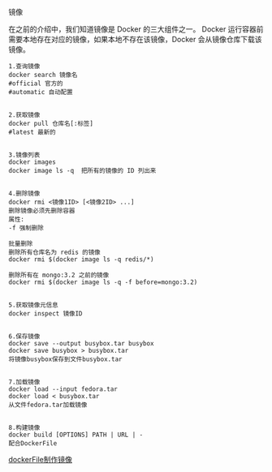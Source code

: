 镜像


在之前的介绍中，我们知道镜像是 Docker 的三大组件之一。
Docker 运行容器前需要本地存在对应的镜像，如果本地不存在该镜像，Docker 会从镜像仓库下载该镜像。


```shell script
1.查询镜像
docker search 镜像名 
#official 官方的	
#automatic 自动配置


2.获取镜像
docker pull 仓库名[:标签]
#latest 最新的


3.镜像列表
docker images
docker image ls -q  把所有的镜像的 ID 列出来


4.删除镜像
docker rmi <镜像1ID> [<镜像2ID> ...]
删除镜像必须先删除容器
属性:
-f 强制删除

批量删除
删除所有仓库名为 redis 的镜像
docker rmi $(docker image ls -q redis/*)

删除所有在 mongo:3.2 之前的镜像
docker rmi $(docker image ls -q -f before=mongo:3.2)


5.获取镜像元信息
docker inspect 镜像ID


6.保存镜像
docker save --output busybox.tar busybox
docker save busybox > busybox.tar
将镜像busybox保存到文件busybox.tar


7.加载镜像
docker load --input fedora.tar
docker load < busybox.tar
从文件fedora.tar加载镜像


8.构建镜像
docker build [OPTIONS] PATH | URL | -
配合DockerFile
```


[dockerFile制作镜像](./5.DockerFile.md)